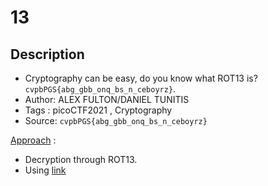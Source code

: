 # 13

## Description
- Cryptography can be easy, do you know what ROT13 is? `cvpbPGS{abg_gbb_onq_bs_n_ceboyrz}`.
- Author: ALEX FULTON/DANIEL TUNITIS
- Tags  : picoCTF2021 , Cryptography
- Source: `cvpbPGS{abg_gbb_onq_bs_n_ceboyrz}`

<ins>Approach</ins> :
- Decryption through ROT13.
- Using [link](https://rot13.com/)